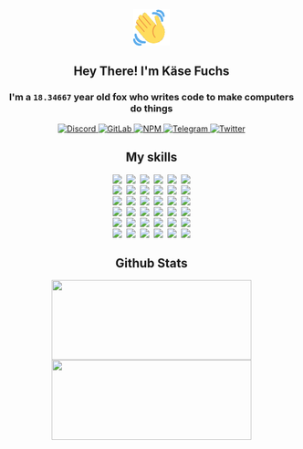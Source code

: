 <div><p align=center><img src=./resources/images/wave.gif width=64px height=64px></p><h2 align=center>Hey There! I'm Käse Fuchs</h2><h3 align=center>I'm a <code>18.34667</code> year old fox who writes code to make computers do things</h3><p align=center><a href=https://discord.com/users/507526681125322772><img alt=Discord src="https://img.shields.io/badge/Discord-5865F2?logo=discord&logoColor=white&style=flat-square#edf581480959caae09c382c18121db48"> </a><a href=https://gitlab.com/kasefuchs><img alt=GitLab src="https://img.shields.io/badge/GitLab-330F63?logo=gitlab&logoColor=white&style=flat-square#edf581480959caae09c382c18121db48"> </a><a href=https://npmjs.com/~kasefuchs><img alt=NPM src="https://img.shields.io/badge/NPM-CB3837?logo=npm&logoColor=white&style=flat-square#edf581480959caae09c382c18121db48"> </a><a href=https://t.me/kasefuchs><img alt=Telegram src="https://img.shields.io/badge/Telegram-2CA5E0?logo=telegram&logoColor=white&style=flat-square#edf581480959caae09c382c18121db48"> </a><a href=https://twitter.com/kasefuchs><img alt=Twitter src="https://img.shields.io/badge/Twitter-1DA1F2?logo=twitter&logoColor=white&style=flat-square#edf581480959caae09c382c18121db48"></a></p><h2 align=center>My skills</h2><p align=center><a href=https://aws.amazon.com/ ><picture><source srcset="https://skillicons.dev/icons?i=aws&theme=dark#edf581480959caae09c382c18121db48" media="(prefers-color-scheme: dark)"><source srcset="https://skillicons.dev/icons?i=aws&theme=light#edf581480959caae09c382c18121db48" media="(prefers-color-scheme: light), (prefers-color-scheme: no-preference)"><img src="https://skillicons.dev/icons?i=aws&theme=light#edf581480959caae09c382c18121db48"></picture></a>&nbsp;&nbsp;<a href=https://en.wikipedia.org/wiki/Bash_(Unix_shell)><picture><source srcset="https://skillicons.dev/icons?i=bash&theme=dark#edf581480959caae09c382c18121db48" media="(prefers-color-scheme: dark)"><source srcset="https://skillicons.dev/icons?i=bash&theme=light#edf581480959caae09c382c18121db48" media="(prefers-color-scheme: light), (prefers-color-scheme: no-preference)"><img src="https://skillicons.dev/icons?i=bash&theme=light#edf581480959caae09c382c18121db48"></picture></a>&nbsp;&nbsp;<a href=https://discord.com/developers/docs><picture><source srcset="https://skillicons.dev/icons?i=bots&theme=dark#edf581480959caae09c382c18121db48" media="(prefers-color-scheme: dark)"><source srcset="https://skillicons.dev/icons?i=bots&theme=light#edf581480959caae09c382c18121db48" media="(prefers-color-scheme: light), (prefers-color-scheme: no-preference)"><img src="https://skillicons.dev/icons?i=bots&theme=light#edf581480959caae09c382c18121db48"></picture></a>&nbsp;&nbsp;<a href=https://www.cloudflare.com/ ><picture><source srcset="https://skillicons.dev/icons?i=cloudflare&theme=dark#edf581480959caae09c382c18121db48" media="(prefers-color-scheme: dark)"><source srcset="https://skillicons.dev/icons?i=cloudflare&theme=light#edf581480959caae09c382c18121db48" media="(prefers-color-scheme: light), (prefers-color-scheme: no-preference)"><img src="https://skillicons.dev/icons?i=cloudflare&theme=light#edf581480959caae09c382c18121db48"></picture></a>&nbsp;&nbsp;<a href=https://en.wikipedia.org/wiki/CSS><picture><source srcset="https://skillicons.dev/icons?i=css&theme=dark#edf581480959caae09c382c18121db48" media="(prefers-color-scheme: dark)"><source srcset="https://skillicons.dev/icons?i=css&theme=light#edf581480959caae09c382c18121db48" media="(prefers-color-scheme: light), (prefers-color-scheme: no-preference)"><img src="https://skillicons.dev/icons?i=css&theme=light#edf581480959caae09c382c18121db48"></picture></a>&nbsp;&nbsp;<a href=https://www.docker.com/ ><picture><source srcset="https://skillicons.dev/icons?i=docker&theme=dark#edf581480959caae09c382c18121db48" media="(prefers-color-scheme: dark)"><source srcset="https://skillicons.dev/icons?i=docker&theme=light#edf581480959caae09c382c18121db48" media="(prefers-color-scheme: light), (prefers-color-scheme: no-preference)"><img src="https://skillicons.dev/icons?i=docker&theme=light#edf581480959caae09c382c18121db48"></picture></a><br><a href=https://www.electronjs.org/ ><picture><source srcset="https://skillicons.dev/icons?i=electron&theme=dark#edf581480959caae09c382c18121db48" media="(prefers-color-scheme: dark)"><source srcset="https://skillicons.dev/icons?i=electron&theme=light#edf581480959caae09c382c18121db48" media="(prefers-color-scheme: light), (prefers-color-scheme: no-preference)"><img src="https://skillicons.dev/icons?i=electron&theme=light#edf581480959caae09c382c18121db48"></picture></a>&nbsp;&nbsp;<a href=https://expressjs.com/ ><picture><source srcset="https://skillicons.dev/icons?i=express&theme=dark#edf581480959caae09c382c18121db48" media="(prefers-color-scheme: dark)"><source srcset="https://skillicons.dev/icons?i=express&theme=light#edf581480959caae09c382c18121db48" media="(prefers-color-scheme: light), (prefers-color-scheme: no-preference)"><img src="https://skillicons.dev/icons?i=express&theme=light#edf581480959caae09c382c18121db48"></picture></a>&nbsp;&nbsp;<a href=https://www.figma.com/ ><picture><source srcset="https://skillicons.dev/icons?i=figma&theme=dark#edf581480959caae09c382c18121db48" media="(prefers-color-scheme: dark)"><source srcset="https://skillicons.dev/icons?i=figma&theme=light#edf581480959caae09c382c18121db48" media="(prefers-color-scheme: light), (prefers-color-scheme: no-preference)"><img src="https://skillicons.dev/icons?i=figma&theme=light#edf581480959caae09c382c18121db48"></picture></a>&nbsp;&nbsp;<a href=https://firebase.google.com/ ><picture><source srcset="https://skillicons.dev/icons?i=firebase&theme=dark#edf581480959caae09c382c18121db48" media="(prefers-color-scheme: dark)"><source srcset="https://skillicons.dev/icons?i=firebase&theme=light#edf581480959caae09c382c18121db48" media="(prefers-color-scheme: light), (prefers-color-scheme: no-preference)"><img src="https://skillicons.dev/icons?i=firebase&theme=light#edf581480959caae09c382c18121db48"></picture></a>&nbsp;&nbsp;<a href=https://flask.palletsprojects.com/ ><picture><source srcset="https://skillicons.dev/icons?i=flask&theme=dark#edf581480959caae09c382c18121db48" media="(prefers-color-scheme: dark)"><source srcset="https://skillicons.dev/icons?i=flask&theme=light#edf581480959caae09c382c18121db48" media="(prefers-color-scheme: light), (prefers-color-scheme: no-preference)"><img src="https://skillicons.dev/icons?i=flask&theme=light#edf581480959caae09c382c18121db48"></picture></a>&nbsp;&nbsp;<a href=https://cloud.google.com/ ><picture><source srcset="https://skillicons.dev/icons?i=gcp&theme=dark#edf581480959caae09c382c18121db48" media="(prefers-color-scheme: dark)"><source srcset="https://skillicons.dev/icons?i=gcp&theme=light#edf581480959caae09c382c18121db48" media="(prefers-color-scheme: light), (prefers-color-scheme: no-preference)"><img src="https://skillicons.dev/icons?i=gcp&theme=light#edf581480959caae09c382c18121db48"></picture></a><br><a href=https://git-scm.com/ ><picture><source srcset="https://skillicons.dev/icons?i=git&theme=dark#edf581480959caae09c382c18121db48" media="(prefers-color-scheme: dark)"><source srcset="https://skillicons.dev/icons?i=git&theme=light#edf581480959caae09c382c18121db48" media="(prefers-color-scheme: light), (prefers-color-scheme: no-preference)"><img src="https://skillicons.dev/icons?i=git&theme=light#edf581480959caae09c382c18121db48"></picture></a>&nbsp;&nbsp;<a href=https://github.com/ ><picture><source srcset="https://skillicons.dev/icons?i=github&theme=dark#edf581480959caae09c382c18121db48" media="(prefers-color-scheme: dark)"><source srcset="https://skillicons.dev/icons?i=github&theme=light#edf581480959caae09c382c18121db48" media="(prefers-color-scheme: light), (prefers-color-scheme: no-preference)"><img src="https://skillicons.dev/icons?i=github&theme=light#edf581480959caae09c382c18121db48"></picture></a>&nbsp;&nbsp;<a href=https://gitlab.com/ ><picture><source srcset="https://skillicons.dev/icons?i=gitlab&theme=dark#edf581480959caae09c382c18121db48" media="(prefers-color-scheme: dark)"><source srcset="https://skillicons.dev/icons?i=gitlab&theme=light#edf581480959caae09c382c18121db48" media="(prefers-color-scheme: light), (prefers-color-scheme: no-preference)"><img src="https://skillicons.dev/icons?i=gitlab&theme=light#edf581480959caae09c382c18121db48"></picture></a>&nbsp;&nbsp;<a href=https://www.heroku.com/ ><picture><source srcset="https://skillicons.dev/icons?i=heroku&theme=dark#edf581480959caae09c382c18121db48" media="(prefers-color-scheme: dark)"><source srcset="https://skillicons.dev/icons?i=heroku&theme=light#edf581480959caae09c382c18121db48" media="(prefers-color-scheme: light), (prefers-color-scheme: no-preference)"><img src="https://skillicons.dev/icons?i=heroku&theme=light#edf581480959caae09c382c18121db48"></picture></a>&nbsp;&nbsp;<a href=https://en.wikipedia.org/wiki/HTML><picture><source srcset="https://skillicons.dev/icons?i=html&theme=dark#edf581480959caae09c382c18121db48" media="(prefers-color-scheme: dark)"><source srcset="https://skillicons.dev/icons?i=html&theme=light#edf581480959caae09c382c18121db48" media="(prefers-color-scheme: light), (prefers-color-scheme: no-preference)"><img src="https://skillicons.dev/icons?i=html&theme=light#edf581480959caae09c382c18121db48"></picture></a>&nbsp;&nbsp;<a href=https://en.wikipedia.org/wiki/JavaScript><picture><source srcset="https://skillicons.dev/icons?i=js&theme=dark#edf581480959caae09c382c18121db48" media="(prefers-color-scheme: dark)"><source srcset="https://skillicons.dev/icons?i=js&theme=light#edf581480959caae09c382c18121db48" media="(prefers-color-scheme: light), (prefers-color-scheme: no-preference)"><img src="https://skillicons.dev/icons?i=js&theme=light#edf581480959caae09c382c18121db48"></picture></a><br><a href=https://en.wikipedia.org/wiki/Linux><picture><source srcset="https://skillicons.dev/icons?i=linux&theme=dark#edf581480959caae09c382c18121db48" media="(prefers-color-scheme: dark)"><source srcset="https://skillicons.dev/icons?i=linux&theme=light#edf581480959caae09c382c18121db48" media="(prefers-color-scheme: light), (prefers-color-scheme: no-preference)"><img src="https://skillicons.dev/icons?i=linux&theme=light#edf581480959caae09c382c18121db48"></picture></a>&nbsp;&nbsp;<a href=https://mui.com/ ><picture><source srcset="https://skillicons.dev/icons?i=materialui&theme=dark#edf581480959caae09c382c18121db48" media="(prefers-color-scheme: dark)"><source srcset="https://skillicons.dev/icons?i=materialui&theme=light#edf581480959caae09c382c18121db48" media="(prefers-color-scheme: light), (prefers-color-scheme: no-preference)"><img src="https://skillicons.dev/icons?i=materialui&theme=light#edf581480959caae09c382c18121db48"></picture></a>&nbsp;&nbsp;<a href=https://en.wikipedia.org/wiki/Markdown><picture><source srcset="https://skillicons.dev/icons?i=md&theme=dark#edf581480959caae09c382c18121db48" media="(prefers-color-scheme: dark)"><source srcset="https://skillicons.dev/icons?i=md&theme=light#edf581480959caae09c382c18121db48" media="(prefers-color-scheme: light), (prefers-color-scheme: no-preference)"><img src="https://skillicons.dev/icons?i=md&theme=light#edf581480959caae09c382c18121db48"></picture></a>&nbsp;&nbsp;<a href=https://www.mongodb.com/ ><picture><source srcset="https://skillicons.dev/icons?i=mongodb&theme=dark#edf581480959caae09c382c18121db48" media="(prefers-color-scheme: dark)"><source srcset="https://skillicons.dev/icons?i=mongodb&theme=light#edf581480959caae09c382c18121db48" media="(prefers-color-scheme: light), (prefers-color-scheme: no-preference)"><img src="https://skillicons.dev/icons?i=mongodb&theme=light#edf581480959caae09c382c18121db48"></picture></a>&nbsp;&nbsp;<a href=https://www.mysql.com/ ><picture><source srcset="https://skillicons.dev/icons?i=mysql&theme=dark#edf581480959caae09c382c18121db48" media="(prefers-color-scheme: dark)"><source srcset="https://skillicons.dev/icons?i=mysql&theme=light#edf581480959caae09c382c18121db48" media="(prefers-color-scheme: light), (prefers-color-scheme: no-preference)"><img src="https://skillicons.dev/icons?i=mysql&theme=light#edf581480959caae09c382c18121db48"></picture></a>&nbsp;&nbsp;<a href=https://nextjs.org/ ><picture><source srcset="https://skillicons.dev/icons?i=nextjs&theme=dark#edf581480959caae09c382c18121db48" media="(prefers-color-scheme: dark)"><source srcset="https://skillicons.dev/icons?i=nextjs&theme=light#edf581480959caae09c382c18121db48" media="(prefers-color-scheme: light), (prefers-color-scheme: no-preference)"><img src="https://skillicons.dev/icons?i=nextjs&theme=light#edf581480959caae09c382c18121db48"></picture></a><br><a href=https://nodejs.org/en/ ><picture><source srcset="https://skillicons.dev/icons?i=nodejs&theme=dark#edf581480959caae09c382c18121db48" media="(prefers-color-scheme: dark)"><source srcset="https://skillicons.dev/icons?i=nodejs&theme=light#edf581480959caae09c382c18121db48" media="(prefers-color-scheme: light), (prefers-color-scheme: no-preference)"><img src="https://skillicons.dev/icons?i=nodejs&theme=light#edf581480959caae09c382c18121db48"></picture></a>&nbsp;&nbsp;<a href=https://www.postgresql.org/ ><picture><source srcset="https://skillicons.dev/icons?i=postgres&theme=dark#edf581480959caae09c382c18121db48" media="(prefers-color-scheme: dark)"><source srcset="https://skillicons.dev/icons?i=postgres&theme=light#edf581480959caae09c382c18121db48" media="(prefers-color-scheme: light), (prefers-color-scheme: no-preference)"><img src="https://skillicons.dev/icons?i=postgres&theme=light#edf581480959caae09c382c18121db48"></picture></a>&nbsp;&nbsp;<a href=https://learn.microsoft.com/en-us/powershell/ ><picture><source srcset="https://skillicons.dev/icons?i=powershell&theme=dark#edf581480959caae09c382c18121db48" media="(prefers-color-scheme: dark)"><source srcset="https://skillicons.dev/icons?i=powershell&theme=light#edf581480959caae09c382c18121db48" media="(prefers-color-scheme: light), (prefers-color-scheme: no-preference)"><img src="https://skillicons.dev/icons?i=powershell&theme=light#edf581480959caae09c382c18121db48"></picture></a>&nbsp;&nbsp;<a href=https://www.python.org/ ><picture><source srcset="https://skillicons.dev/icons?i=py&theme=dark#edf581480959caae09c382c18121db48" media="(prefers-color-scheme: dark)"><source srcset="https://skillicons.dev/icons?i=py&theme=light#edf581480959caae09c382c18121db48" media="(prefers-color-scheme: light), (prefers-color-scheme: no-preference)"><img src="https://skillicons.dev/icons?i=py&theme=light#edf581480959caae09c382c18121db48"></picture></a>&nbsp;&nbsp;<a href=https://www.raspberrypi.org/ ><picture><source srcset="https://skillicons.dev/icons?i=raspberrypi&theme=dark#edf581480959caae09c382c18121db48" media="(prefers-color-scheme: dark)"><source srcset="https://skillicons.dev/icons?i=raspberrypi&theme=light#edf581480959caae09c382c18121db48" media="(prefers-color-scheme: light), (prefers-color-scheme: no-preference)"><img src="https://skillicons.dev/icons?i=raspberrypi&theme=light#edf581480959caae09c382c18121db48"></picture></a>&nbsp;&nbsp;<a href=https://reactjs.org/ ><picture><source srcset="https://skillicons.dev/icons?i=react&theme=dark#edf581480959caae09c382c18121db48" media="(prefers-color-scheme: dark)"><source srcset="https://skillicons.dev/icons?i=react&theme=light#edf581480959caae09c382c18121db48" media="(prefers-color-scheme: light), (prefers-color-scheme: no-preference)"><img src="https://skillicons.dev/icons?i=react&theme=light#edf581480959caae09c382c18121db48"></picture></a><br><a href=https://redux.js.org/ ><picture><source srcset="https://skillicons.dev/icons?i=redux&theme=dark#edf581480959caae09c382c18121db48" media="(prefers-color-scheme: dark)"><source srcset="https://skillicons.dev/icons?i=redux&theme=light#edf581480959caae09c382c18121db48" media="(prefers-color-scheme: light), (prefers-color-scheme: no-preference)"><img src="https://skillicons.dev/icons?i=redux&theme=light#edf581480959caae09c382c18121db48"></picture></a>&nbsp;&nbsp;<a href=https://en.wikipedia.org/wiki/Regular_expression><picture><source srcset="https://skillicons.dev/icons?i=regex&theme=dark#edf581480959caae09c382c18121db48" media="(prefers-color-scheme: dark)"><source srcset="https://skillicons.dev/icons?i=regex&theme=light#edf581480959caae09c382c18121db48" media="(prefers-color-scheme: light), (prefers-color-scheme: no-preference)"><img src="https://skillicons.dev/icons?i=regex&theme=light#edf581480959caae09c382c18121db48"></picture></a>&nbsp;&nbsp;<a href=https://en.wikipedia.org/wiki/Sass_(stylesheet_language)><picture><source srcset="https://skillicons.dev/icons?i=sass&theme=dark#edf581480959caae09c382c18121db48" media="(prefers-color-scheme: dark)"><source srcset="https://skillicons.dev/icons?i=sass&theme=light#edf581480959caae09c382c18121db48" media="(prefers-color-scheme: light), (prefers-color-scheme: no-preference)"><img src="https://skillicons.dev/icons?i=sass&theme=light#edf581480959caae09c382c18121db48"></picture></a>&nbsp;&nbsp;<a href=https://www.typescriptlang.org/ ><picture><source srcset="https://skillicons.dev/icons?i=ts&theme=dark#edf581480959caae09c382c18121db48" media="(prefers-color-scheme: dark)"><source srcset="https://skillicons.dev/icons?i=ts&theme=light#edf581480959caae09c382c18121db48" media="(prefers-color-scheme: light), (prefers-color-scheme: no-preference)"><img src="https://skillicons.dev/icons?i=ts&theme=light#edf581480959caae09c382c18121db48"></picture></a>&nbsp;&nbsp;<a href=https://unity.com/ ><picture><source srcset="https://skillicons.dev/icons?i=unity&theme=dark#edf581480959caae09c382c18121db48" media="(prefers-color-scheme: dark)"><source srcset="https://skillicons.dev/icons?i=unity&theme=light#edf581480959caae09c382c18121db48" media="(prefers-color-scheme: light), (prefers-color-scheme: no-preference)"><img src="https://skillicons.dev/icons?i=unity&theme=light#edf581480959caae09c382c18121db48"></picture></a>&nbsp;&nbsp;<a href=https://workers.cloudflare.com/ ><picture><source srcset="https://skillicons.dev/icons?i=workers&theme=dark#edf581480959caae09c382c18121db48" media="(prefers-color-scheme: dark)"><source srcset="https://skillicons.dev/icons?i=workers&theme=light#edf581480959caae09c382c18121db48" media="(prefers-color-scheme: light), (prefers-color-scheme: no-preference)"><img src="https://skillicons.dev/icons?i=workers&theme=light#edf581480959caae09c382c18121db48"></picture></a><br></p><h2 align=center>Github Stats</h2><p align=center><picture><source srcset="https://github-readme-stats-kasefuchs.vercel.app/api/?count_private=true&hide_border=true&hide_rank=true&line_height=20&hide_title=true&username=Kasefuchs&theme=dark#edf581480959caae09c382c18121db48" media="(prefers-color-scheme: dark)"><source srcset="https://github-readme-stats-kasefuchs.vercel.app/api/?count_private=true&hide_border=true&hide_rank=true&line_height=20&hide_title=true&username=Kasefuchs&theme=light#edf581480959caae09c382c18121db48" media="(prefers-color-scheme: light), (prefers-color-scheme: no-preference)"><img align=middle width=350 height=140 src="https://github-readme-stats-kasefuchs.vercel.app/api/?count_private=true&hide_border=true&hide_rank=true&line_height=20&hide_title=true&username=Kasefuchs&theme=light#edf581480959caae09c382c18121db48"></picture><picture><source srcset="https://github-readme-stats-kasefuchs.vercel.app/api/top-langs/?count_private=true&hide_border=true&layout=compact&username=Kasefuchs&theme=dark#edf581480959caae09c382c18121db48" media="(prefers-color-scheme: dark)"><source srcset="https://github-readme-stats-kasefuchs.vercel.app/api/top-langs/?count_private=true&hide_border=true&layout=compact&username=Kasefuchs&theme=light#edf581480959caae09c382c18121db48" media="(prefers-color-scheme: light), (prefers-color-scheme: no-preference)"><img align=middle width=350 height=140 src="https://github-readme-stats-kasefuchs.vercel.app/api/top-langs/?count_private=true&hide_border=true&layout=compact&username=Kasefuchs&theme=light#edf581480959caae09c382c18121db48"></picture></p><img src="https://hit.yhype.me/github/profile?user_id=64592097#edf581480959caae09c382c18121db48" alt=""></div>